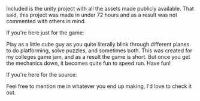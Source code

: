 Included is the unity project with all the assets made publicly available. That said, 
this project was made in under 72 hours and as a result was not commented with others 
in mind.

If you're here just for the game:

Play as a little cube guy as you quite literally blink through different planes to do 
platforming, solve puzzles, and sometimes both.  This was created for my colleges game 
jam, and as a result the game is short. But once you get the mechanics down, it becomes 
quite fun to speed run. Have fun!

If you're here for the source:

Feel free to mention me in whatever you end up making, I'd love to check it out.
